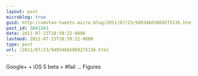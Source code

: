 ```yaml
---
layout: post
microblog: true
guid: http://vmstan-tweets.micro.blog/2011/07/23/94934665869275136.html
post_id: 3041343
date: 2011-07-23T18:59:22-0600
lastmod: 2011-07-23T18:59:22-0600
type: post
url: /2011/07/23/94934665869275136.html
---
```

Google+ + iOS 5 beta = #fail ... Figures
